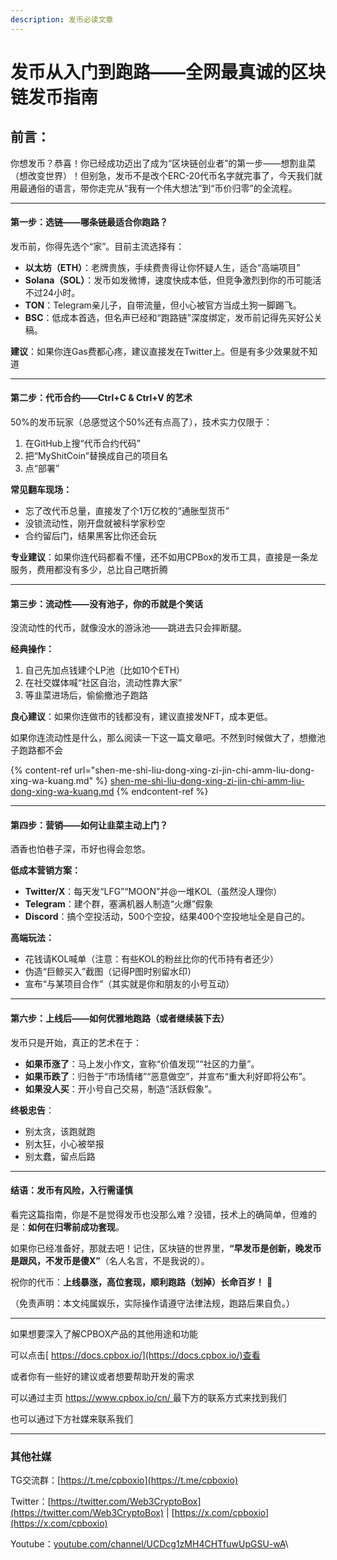 ```yaml
---
description: 发币必读文章
---
```


# 发币从入门到跑路——全网最真诚的区块链发币指南

## **前言：**

你想发币？恭喜！你已经成功迈出了成为“区块链创业者”的第一步——想割韭菜（想改变世界）！但别急，发币不是改个ERC-20代币名字就完事了，今天我们就用最通俗的语言，带你走完从“我有一个伟大想法”到“币价归零”的全流程。

***

#### **第一步：选链——哪条链最适合你跑路？**

发币前，你得先选个“家”。目前主流选择有：

* **以太坊（ETH）**：老牌贵族，手续费贵得让你怀疑人生，适合“高端项目”
* **Solana（SOL）**：发币如发微博，速度快成本低，但竞争激烈到你的币可能活不过24小时。
* **TON**：Telegram亲儿子，自带流量，但小心被官方当成土狗一脚踢飞。
* **BSC**：低成本首选，但名声已经和“跑路链”深度绑定，发币前记得先买好公关稿。

**建议**：如果你连Gas费都心疼，建议直接发在Twitter上。但是有多少效果就不知道

***

#### **第二步：代币合约——Ctrl+C & Ctrl+V 的艺术**

50%的发币玩家（总感觉这个50%还有点高了），技术实力仅限于：

1. 在GitHub上搜“代币合约代码”
2. 把“MyShitCoin”替换成自己的项目名
3. 点“部署”

**常见翻车现场：**

* 忘了改代币总量，直接发了个1万亿枚的“通胀型货币”
* 没锁流动性，刚开盘就被科学家秒空
* 合约留后门，结果黑客比你还会玩

**专业建议**：如果你连代码都看不懂，还不如用CPBox的发币工具，直接是一条龙服务，费用都没有多少，总比自己瞎折腾

***

#### **第三步：流动性——没有池子，你的币就是个笑话**

没流动性的代币，就像没水的游泳池——跳进去只会摔断腿。

**经典操作：**

1. 自己先加点钱建个LP池（比如10个ETH）
2. 在社交媒体喊“社区自治，流动性靠大家”
3. 等韭菜进场后，偷偷撤池子跑路

**良心建议**：如果你连做市的钱都没有，建议直接发NFT，成本更低。

如果你连流动性是什么，那么阅读一下这一篇文章吧。不然到时候做大了，想撤池子跑路都不会

{% content-ref url="shen-me-shi-liu-dong-xing-zi-jin-chi-amm-liu-dong-xing-wa-kuang.md" %}
[shen-me-shi-liu-dong-xing-zi-jin-chi-amm-liu-dong-xing-wa-kuang.md](shen-me-shi-liu-dong-xing-zi-jin-chi-amm-liu-dong-xing-wa-kuang.md)
{% endcontent-ref %}

***

#### **第四步：营销——如何让韭菜主动上门？**

酒香也怕巷子深，币好也得会忽悠。

**低成本营销方案：**

* **Twitter/X**：每天发“LFG”“MOON”并@一堆KOL（虽然没人理你）
* **Telegram**：建个群，塞满机器人制造“火爆”假象
* **Discord**：搞个空投活动，500个空投，结果400个空投地址全是自己的。

**高端玩法：**

* 花钱请KOL喊单（注意：有些KOL的粉丝比你的代币持有者还少）
* 伪造“巨鲸买入”截图（记得P图时别留水印）
* 宣布“与某项目合作”（其实就是你和朋友的小号互动）

***

#### **第六步：上线后——如何优雅地跑路（或者继续装下去）**

发币只是开始，真正的艺术在于：

* **如果币涨了**：马上发小作文，宣称“价值发现”“社区的力量”。
* **如果币跌了**：归咎于“市场情绪”“恶意做空”，并宣布“重大利好即将公布”。
* **如果没人买**：开小号自己交易，制造“活跃假象”。

**终极忠告**：

* 别太贪，该跑就跑
* 别太狂，小心被举报
* 别太蠢，留点后路

***

#### **结语：发币有风险，入行需谨慎**

看完这篇指南，你是不是觉得发币也没那么难？没错，技术上的确简单，但难的是：**如何在归零前成功套现**。

如果你已经准备好，那就去吧！记住，区块链的世界里，**“早发币是创新，晚发币是跟风，不发币是傻X”**（名人名言，不是我说的）。

祝你的代币：**上线暴涨，高位套现，顺利跑路（划掉）长命百岁！** 🚀

（免责声明：本文纯属娱乐，实际操作请遵守法律法规，跑路后果自负。）

***

如果想要深入了解CPBOX产品的其他用途和功能

可以点击[ https://docs.cpbox.io/](https://docs.cpbox.io/)查看

或者你有一些好的建议或者想要帮助开发的需求

可以通过主页 [https://www.cpbox.io/cn/ ](https://www.cpbox.io/cn/)最下方的联系方式来找到我们

也可以通过下方社媒来联系我们

***

### 其他社媒

TG交流群：[https://t.me/cpboxio](https://t.me/cpboxio)

Twitter：[https://twitter.com/Web3CryptoBox](https://twitter.com/Web3CryptoBox) | [https://x.com/cpboxio](https://x.com/cpboxio)

Youtube：[youtube.com/channel/UCDcg1zMH4CHTfuwUpGSU-wA](../../../en/solana-gong-ju/solana-yi-jian-fa-bi.md)\\
